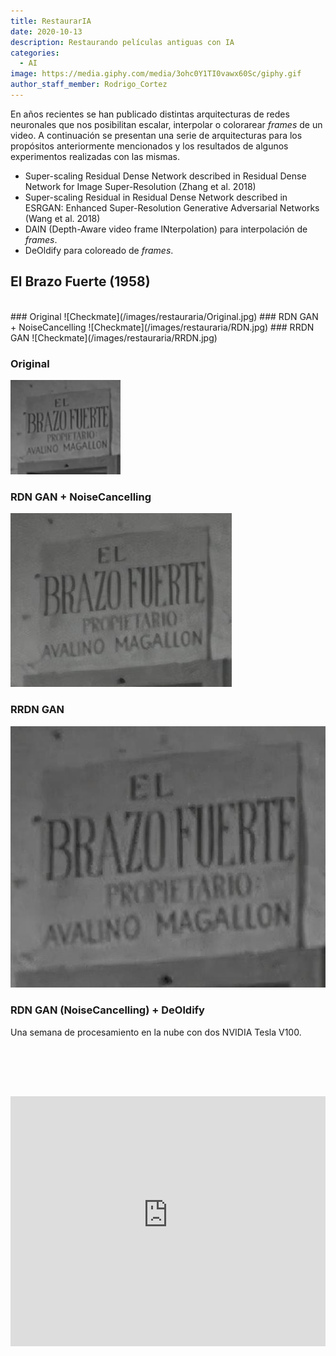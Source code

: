 ```yaml
---
title: RestaurarIA
date: 2020-10-13
description: Restaurando películas antiguas con IA
categories:
  - AI
image: https://media.giphy.com/media/3ohc0Y1TI0vawx60Sc/giphy.gif
author_staff_member: Rodrigo_Cortez
---
```

<style>
  iframe{
    padding-top:2vh;
    padding-bottom:3vh;
  }
</style>
En años recientes se han publicado distintas arquitecturas de redes neuronales que nos posibilitan escalar, interpolar o colorarear *frames* de un video. A continuación se presentan una serie de arquitecturas para los propósitos anteriormente mencionados y los resultados de algunos experimentos realizadas con las mismas.

* Super-scaling Residual Dense Network described in Residual Dense Network for Image Super-Resolution (Zhang et al. 2018)
* Super-scaling Residual in Residual Dense Network described in ESRGAN: Enhanced Super-Resolution Generative Adversarial Networks (Wang et al. 2018)
* DAIN (Depth-Aware video frame INterpolation) para interpolación de *frames*.
* DeOldify para coloreado de *frames*.

## El Brazo Fuerte (1958)
<br>
### Original
![Checkmate](/images/restauraria/Original.jpg)
### RDN GAN + NoiseCancelling
![Checkmate](/images/restauraria/RDN.jpg)
### RRDN GAN
![Checkmate](/images/restauraria/RRDN.jpg)

### Original
![Checkmate](/images/restauraria/ZoomOriginal.png)
### RDN GAN + NoiseCancelling
![Checkmate](/images/restauraria/ZoomRDN.jpg)
### RRDN GAN
![Checkmate](/images/restauraria/ZoomRRDN.jpg)

### RDN GAN (NoiseCancelling) + DeOldify

Una semana de procesamiento en la nube con dos NVIDIA Tesla V100.

<iframe width="100%" height="400" src="https://www.youtube-nocookie.com/embed/e7DWYhHvsY8" frameborder="0" allow="accelerometer; autoplay; clipboard-write; encrypted-media; gyroscope; picture-in-picture" allowfullscreen></iframe>


